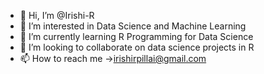 - 👋 Hi, I’m @Irishi-R
- 👀 I’m interested in Data Science and Machine Learning
- 🌱 I’m currently learning R Programming for Data Science
- 💞️ I’m looking to collaborate on data science projects in R
- 📫 How to reach me ->irishirpillai@gmail.com

<!---
Irishi-R/Irishi-R is a ✨ special ✨ repository because its `README.md` (this file) appears on your GitHub profile.
You can click the Preview link to take a look at your changes.
--->
